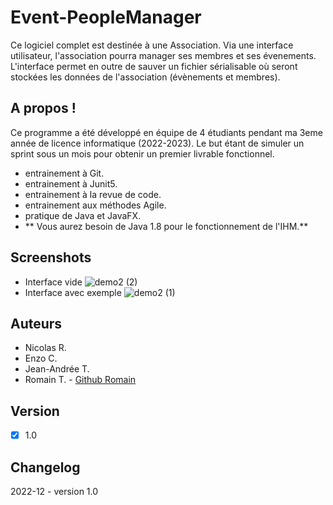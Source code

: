 # Event-PeopleManager
Ce logiciel complet est destinée à une Association. 
Via une interface utilisateur, l'association pourra manager ses membres et ses évenements.
L'interface permet en outre de sauver un fichier sérialisable où seront stockées les données de l'association (évènements et membres).

## A propos !

Ce programme a été développé en équipe de 4 étudiants pendant ma 3eme année de licence informatique (2022-2023).
Le but étant de simuler un sprint sous un mois pour obtenir un premier livrable fonctionnel.
- entrainement à Git.
- entrainement à Junit5.
- entrainement à la revue de code.
- entrainement aux méthodes Agile.
- pratique de Java et JavaFX.
- ** Vous aurez besoin de Java 1.8 pour le fonctionnement de l'IHM.**

## Screenshots
- Interface vide
![demo2 (2)](https://user-images.githubusercontent.com/87765071/206483863-308d0e10-bc54-4e6d-9b13-68a3e66b63ee.jpg)
- Interface avec exemple
![demo2 (1)](https://user-images.githubusercontent.com/87765071/206483846-ea37ef8e-f596-4b94-82b5-488219621961.jpg)

## Auteurs
- Nicolas R.
- Enzo C.
- Jean-Andrée T.
- Romain T. - [Github Romain](https://github.com/namrenard/Event-PeopleManager)

## Version

- [x] 1.0

## Changelog

2022-12 - version 1.0
